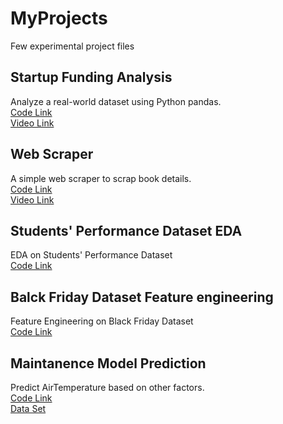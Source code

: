# MyProjects
Few experimental project files

## Startup Funding Analysis
Analyze a real-world dataset using Python pandas.
<br><a href="https://github.com/LijiAlex/MyProjects/blob/main/StartupFundingAnalysis.ipynb">Code Link</a>
<br><a href="https://www.youtube.com/watch?v=fvlkjyTTFZI">Video Link</a>

## Web Scraper
A simple web scraper to scrap book details.
<br><a href="https://github.com/LijiAlex/MyProjects/blob/main/WebScrapper.ipynb">Code Link</a>
<br><a href="https://youtu.be/3yhnXvYzZ58">Video Link</a>

## Students' Performance Dataset EDA
EDA on Students' Performance Dataset
<br><a href="https://github.com/LijiAlex/MyProjects/blob/main/Students'%20Performance%20EDA.ipynb">Code Link</a>

## Balck Friday Dataset Feature engineering
Feature Engineering on Black Friday Dataset
<br><a href="https://github.com/LijiAlex/MyProjects/blob/main/Black Friday Feature Engineering.ipynb">Code Link</a>

## Maintanence Model Prediction
Predict AirTemperature based on other factors.
<br><a href="https://github.com/LijiAlex/MyProjects/blob/main/PredictiveMaintenanceModel_Ver2.0.ipynb">Code Link</a>
<br><a href="https://github.com/LijiAlex/MyProjects/blob/main/ai4i2020.csv">Data Set</a>
